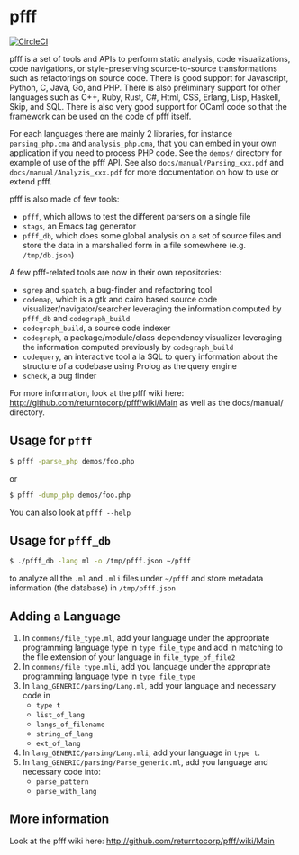 # pfff

[![CircleCI](https://circleci.com/gh/returntocorp/pfff.svg?style=svg)](https://circleci.com/gh/returntocorp/pfff)

pfff is a set of tools and APIs to perform static analysis, code
visualizations, code navigations, or style-preserving source-to-source
transformations such as refactorings on source code. There is good
support for Javascript, Python, C, Java, Go, and PHP. There is also preliminary
support for other languages such as C++, Ruby, Rust, C#, Html, CSS, Erlang,
Lisp, Haskell, Skip, and SQL. There is also very good support for
OCaml code so that the framework can be used on the code of pfff
itself.

For each languages there are mainly 2 libraries, for instance
`parsing_php.cma` and `analysis_php.cma`, that you can
embed in your own application if you need to process PHP code. See the
`demos/` directory for example of use of the pfff API. See also
`docs/manual/Parsing_xxx.pdf` and `docs/manual/Analyzis_xxx.pdf` for
more documentation on how to use or extend pfff.

pfff is also made of few tools:

- `pfff`, which allows to test the different parsers on a single file
- `stags`, an Emacs tag generator
- `pfff_db`, which does some global analysis on a set of source files and
  store the data in a marshalled form in a file somewhere (e.g. `/tmp/db.json`)

A few pfff-related tools are now in their own repositories:

- `sgrep` and `spatch`, a bug-finder and refactoring tool
- `codemap`, which is a gtk and cairo based source code
  visualizer/navigator/searcher leveraging
  the information computed by `pfff_db` and `codegraph_build`
- `codegraph_build`, a source code indexer
- `codegraph`, a package/module/class dependency visualizer leveraging
  the information computed previously by `codegraph_build`
- `codequery`, an interactive tool a la SQL to query information
  about the structure of a codebase using Prolog as the query engine
- `scheck`, a bug finder

For more information, look at the pfff wiki here:
http://github.com/returntocorp/pfff/wiki/Main
as well as the docs/manual/ directory.

## Usage for `pfff`

```sh
$ pfff -parse_php demos/foo.php
```

or

```sh
$ pfff -dump_php demos/foo.php
```

You can also look at `pfff --help`

## Usage for `pfff_db`

```sh
$ ./pfff_db -lang ml -o /tmp/pfff.json ~/pfff
```

to analyze all the `.ml` and `.mli` files under `~/pfff` and store metadata
information (the database) in `/tmp/pfff.json`

## Adding a Language

1. In `commons/file_type.ml`, add your language under the appropriate programming
   language type in
   `type file_type`
   and add in matching to the file extension of your language in
   `file_type_of_file2`
2. In `commons/file_type.mli`, add you language under the appropriate programming
   language type in
   `type file_type`
3. In `lang_GENERIC/parsing/Lang.ml`, add your language and necessary code in
   - `type t`
   - `list_of_lang`
   - `langs_of_filename`
   - `string_of_lang`
   - `ext_of_lang`
4. In `lang_GENERIC/parsing/Lang.mli`, add your language in `type t`.
5. In `lang_GENERIC/parsing/Parse_generic.ml`, add you language
   and necessary code into:
   - `parse_pattern`
   - `parse_with_lang`

## More information

Look at the pfff wiki here: http://github.com/returntocorp/pfff/wiki/Main
